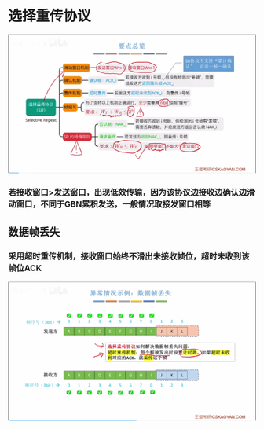 


# 选择重传协议
![输入图片说明](/imgs/2025-07-24/rWqrzQavkf4ayY72.png)

### 若接收窗口>发送窗口，出现低效传输，因为该协议边接收边确认边滑动窗口，不同于GBN累积发送，一般情况取接发窗口相等
## 数据帧丢失
### 采用超时重传机制，接收窗口始终不滑出未接收帧位，超时未收到该帧位ACK
![输入图片说明](/imgs/2025-07-24/towK5dNgESNmwsLG.png)

<!--stackedit_data:
eyJoaXN0b3J5IjpbLTE1MTEzNDAzNjksMzc0Njc2NjEzXX0=
-->